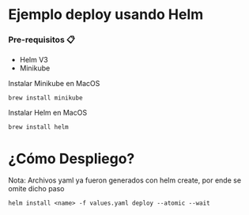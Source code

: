 # Ejemplo deploy usando Helm

### Pre-requisitos 📋

* Helm V3
* Minikube 

Instalar Minikube en MacOS

```
brew install minikube
```

Instalar Helm en MacOS

```
brew install helm
```

# ¿Cómo Despliego?

Nota: Archivos yaml ya fueron generados con helm create, por ende se omite dicho paso

```
helm install <name> -f values.yaml deploy --atomic --wait
```
